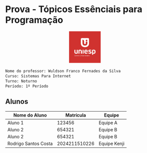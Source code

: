 # Prova - Tópicos Essênciais para Programação
<div style="text-align: center;">
    <img src="image.png" alt="uniesp" width="100">
</div>

```
Nome do professor: Wuldson Franco Fernades da Silva
Curso: Sistemas Para Internet
Turno: Noturno
Período: 1º Período
```


## Alunos

| Nome do Aluno  | Matrícula | Equipe   |
|----------------|-----------|----------|
| Aluno 1        | 123456    | Equipe A |
| Aluno 2        | 654321    | Equipe B |
| Aluno 2        | 654321    | Equipe B |
| Rodrigo Santos Costa        | 2024211510226    | Equipe Kenji |
<!-- Adicione mais alunos aqui -->
